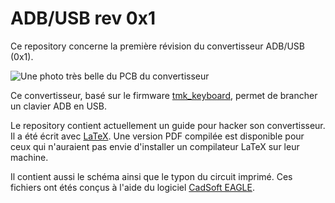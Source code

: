 # ADB/USB rev 0x1

Ce repository concerne la première révision du convertisseur ADB/USB (0x1).

![Une photo très belle du PCB du convertisseur](http://tibounise.com/img/adbusb/pcb-2560.jpg)


Ce convertisseur, basé sur le firmware [tmk_keyboard](tmk/tmk_keyboard), permet de brancher un clavier ADB en USB.

Le repository contient actuellement un guide pour hacker son convertisseur. Il a été écrit avec [LaTeX](http://www.latex-project.org). Une version PDF compilée est disponible pour ceux qui n'auraient pas envie d'installer un compilateur LaTeX sur leur machine.

Il contient aussi le schéma ainsi que le typon du circuit imprimé. Ces fichiers ont étés conçus à l'aide du logiciel [CadSoft EAGLE](http://www.cadsoft.de/eagle-pcb-design-software).